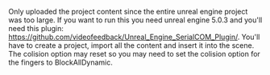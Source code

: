 Only uploaded the project content since the entire unreal engine project was too large. If you want to run this you need unreal engine 5.0.3 and you'll need this plugin: https://github.com/videofeedback/Unreal_Engine_SerialCOM_Plugin/. You'll have to create a project, import all the content and insert it into the scene. The colision option may reset so you may need to set the colision option for the fingers to BlockAllDynamic.